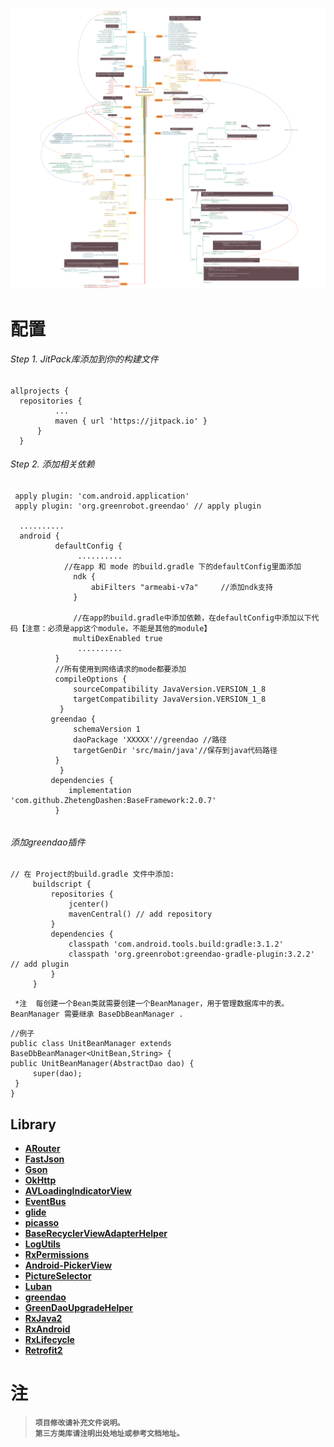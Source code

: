 ![Image](./AndroidBaseFramework20200122.png)

#  配置
######  Step 1. JitPack库添加到你的构建文件

  ```  
  allprojects {
	repositories {
			...
			maven { url 'https://jitpack.io' }
		}
	}
```
###### Step 2. 添加相关依赖
  ``` 
   apply plugin: 'com.android.application'
   apply plugin: 'org.greenrobot.greendao' // apply plugin
   
    ..........
    android {    
            defaultConfig {
                 ..........
              //在app 和 mode 的build.gradle 下的defaultConfig里面添加
                ndk {
                    abiFilters "armeabi-v7a"     //添加ndk支持
                } 
                
                //在app的build.gradle中添加依赖，在defaultConfig中添加以下代码【注意：必须是app这个module，不能是其他的module】      
                multiDexEnabled true
                 ..........
            }  
            //所有使用到网络请求的mode都要添加        
            compileOptions {
                sourceCompatibility JavaVersion.VERSION_1_8
                targetCompatibility JavaVersion.VERSION_1_8
             }   
           greendao {
                schemaVersion 1
                daoPackage 'XXXXX'//greendao //路径
                targetGenDir 'src/main/java'//保存到java代码路径
            }
             }
           dependencies {
               implementation 'com.github.ZhetengDashen:BaseFramework:2.0.7'
            }  
 ``` 
######  
 
###### 添加greendao插件
   ``` 
   // 在 Project的build.gradle 文件中添加:
        buildscript {
            repositories {
                jcenter()
                mavenCentral() // add repository
            }
            dependencies {
                classpath 'com.android.tools.build:gradle:3.1.2'
                classpath 'org.greenrobot:greendao-gradle-plugin:3.2.2' // add plugin
            }
        }
   ``` 
` *注  每创建一个Bean类就需要创建一个BeanManager，用于管理数据库中的表。`  <br/>
       `BeanManager 需要继承 BaseDbBeanManager .`   
   ```   
//例子
public class UnitBeanManager extends BaseDbBeanManager<UnitBean,String> {
  public UnitBeanManager(AbstractDao dao) {
        super(dao);
    }
}
 
   ``` 
## Library
+ <strong> [ARouter](https://github.com/alibaba/ARouter)<br>
+ <strong> [FastJson](https://github.com/alibaba/fastjson)<br>
+ <strong> [Gson](https://github.com/google/gson)<br>
+ <strong> [OkHttp](https://github.com/square/okhttp)<br>
+ <strong> [AVLoadingIndicatorView](https://github.com/81813780/AVLoadingIndicatorView)<br>
+ <strong> [EventBus](https://github.com/greenrobot/EventBus)<br>
+ <strong> [glide](https://github.com/bumptech/glide)<br>
+ <strong> [picasso](https://github.com/square/picasso)<br>
+ <strong> [BaseRecyclerViewAdapterHelper](https://github.com/CymChad/BaseRecyclerViewAdapterHelper)<br> 
+ <strong> [LogUtils](https://github.com/pengwei1024/LogUtils)<br>
+ <strong> [RxPermissions](https://github.com/tbruyelle/RxPermissions)<br>
+ <strong> [Android-PickerView](https://github.com/Bigkoo/Android-PickerView)<br>
+ <strong> [PictureSelector](https://github.com/LuckSiege/PictureSelector)<br>
+ <strong> [Luban](https://github.com/Curzibn/Luban)<br>
+ <strong> [greendao](https://github.com/greenrobot/greenDAO)<br>
+ <strong> [GreenDaoUpgradeHelper](https://github.com/yuweiguocn/GreenDaoUpgradeHelper)<br>
+ <strong> [RxJava2](https://github.com/ReactiveX/RxJava)<br>
+ <strong> [RxAndroid](https://github.com/amitshekhariitbhu/RxJava2-Android-Samples)<br>
+ <strong> [RxLifecycle](https://github.com/trello/RxLifecycle)<br>
+ <strong> [Retrofit2](https://square.github.io/retrofit/)<br>   
   
# 注

> `项目修改请补充文件说明。`<br/>
> `第三方类库请注明出处地址或参考文档地址。`


    
       
